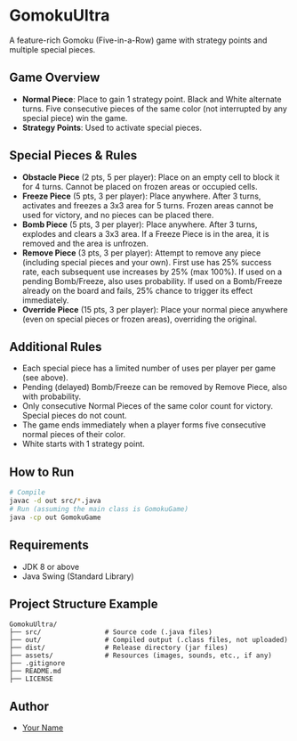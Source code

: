 # GomokuUltra

A feature-rich Gomoku (Five-in-a-Row) game with strategy points and multiple special pieces.

## Game Overview
- **Normal Piece**: Place to gain 1 strategy point. Black and White alternate turns. Five consecutive pieces of the same color (not interrupted by any special piece) win the game.
- **Strategy Points**: Used to activate special pieces.

## Special Pieces & Rules
- **Obstacle Piece** (2 pts, 5 per player): Place on an empty cell to block it for 4 turns. Cannot be placed on frozen areas or occupied cells.
- **Freeze Piece** (5 pts, 3 per player): Place anywhere. After 3 turns, activates and freezes a 3x3 area for 5 turns. Frozen areas cannot be used for victory, and no pieces can be placed there.
- **Bomb Piece** (5 pts, 3 per player): Place anywhere. After 3 turns, explodes and clears a 3x3 area. If a Freeze Piece is in the area, it is removed and the area is unfrozen.
- **Remove Piece** (3 pts, 3 per player): Attempt to remove any piece (including special pieces and your own). First use has 25% success rate, each subsequent use increases by 25% (max 100%). If used on a pending Bomb/Freeze, also uses probability. If used on a Bomb/Freeze already on the board and fails, 25% chance to trigger its effect immediately.
- **Override Piece** (15 pts, 3 per player): Place your normal piece anywhere (even on special pieces or frozen areas), overriding the original.

## Additional Rules
- Each special piece has a limited number of uses per player per game (see above).
- Pending (delayed) Bomb/Freeze can be removed by Remove Piece, also with probability.
- Only consecutive Normal Pieces of the same color count for victory. Special pieces do not count.
- The game ends immediately when a player forms five consecutive normal pieces of their color.
- White starts with 1 strategy point.

## How to Run
```bash
# Compile
javac -d out src/*.java
# Run (assuming the main class is GomokuGame)
java -cp out GomokuGame
```

## Requirements
- JDK 8 or above
- Java Swing (Standard Library)

## Project Structure Example
```
GomokuUltra/
├── src/                # Source code (.java files)
├── out/                # Compiled output (.class files, not uploaded)
├── dist/               # Release directory (jar files)
├── assets/             # Resources (images, sounds, etc., if any)
├── .gitignore
├── README.md
├── LICENSE
```

## Author
- [Your Name](https://github.com/YourGitHubUsername) 